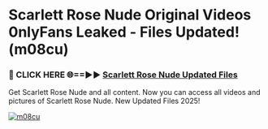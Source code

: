 # Scarlett Rose Nude Original Videos 0nlyFans Leaked - Files Updated! (m08cu)

<h3>🔴 CLICK HERE 🌐==►► <a href="https://tinyurl.com/52m3yx9h" rel="nofollow">Scarlett Rose Nude Updated Files</a></h3>

Get Scarlett Rose Nude and all content. Now you can access all videos and pictures of Scarlett Rose Nude. New Updated Files 2025!

[![m08cu](https://i.imgur.com/TnHtlc8.gif)](https://tinyurl.com/52m3yx9h)
